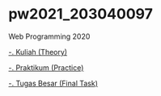 # pw2021_203040097
Web Programming 2020
<p><a href="https://github.com/QueenAgella/pw2021_203040097/tree/main/kuliah">-. Kuliah (Theory)</a>
<p><a href="https://github.com/QueenAgella/pw2021_203040097/tree/main/praktikum">-. Praktikum (Practice)</a>
<p><a href="https://github.com/QueenAgella/pw2021_203040097/tree/main/tubes">-. Tugas Besar (Final Task)</a>
